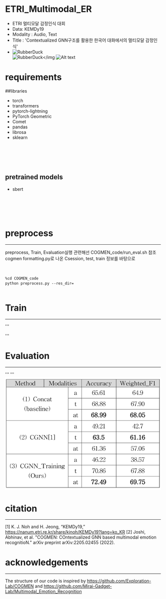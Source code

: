 ETRI_Multimodal_ER
=================
* ETRI 멀티모달 감정인식 대회
* Data: KEMDy19
* Modality : Audio, Text 
* Title : 'Contextualized GNN구조를 활용한 한국어 대화에서의 멀티모달 감정인식'
* <img src="/path/to/img.jpg" width="450px" height="300px" title="px(픽셀) 크기 설정" alt="RubberDuck"></img><br/>
<img src="/path/to/img.jpg" width="40%" height="30%" title="px(픽셀) 크기 설정" alt="RubberDuck"></img
![Alt text]('/structure.png')



# requirements
##libraries
* torch
* transformers
* pytorch-lightning
* PyTorch Geometric
* Comet 
* pandas
* librosa
* sklearn
<pre>
<code>


</code>
</pre>
## pretrained models
* sbert
<pre>
<code>


</code>
</pre>

# preprocess
------------
preprocess, Train, Evaluation실행 관련해선 COGMEN_code/run_eval.sh 참조
cogmen formatting.py로 나온 Csession, test, train 정보를 바탕으로
<pre>
<code>

%cd COGMEN_code
python preprocess.py --res_dir=
</code>
</pre>
# Train
------------
'''

'''
# Evaluation
------------
'''
'''
![Alt text](./results.png)
# citation
-------------
[1] K. J. Noh and H. Jeong, “KEMDy19,” https://nanum.etri.re.kr/share/kjnoh/KEMDy19?lang=ko_KR 
[2] Joshi, Abhinav, et al. "COGMEN: COntextualized GNN based multimodal emotion recognitioN." arXiv preprint arXiv:2205.02455 (2022).
# acknowledgements
---------------
The structure of our code is inspired by <https://github.com/Exploration-Lab/COGMEN> and <https://github.com/Mirai-Gadget-Lab/Multimodal_Emotion_Recognition>
